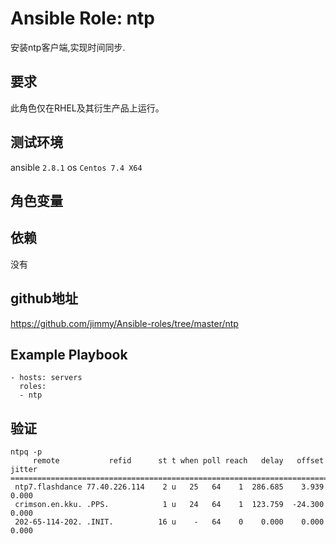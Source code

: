 # Ansible Role: ntp

安装ntp客户端,实现时间同步.

## 要求

此角色仅在RHEL及其衍生产品上运行。

## 测试环境

ansible `2.8.1`
os `Centos 7.4 X64`

## 角色变量


## 依赖

没有

## github地址
https://github.com/jimmy/Ansible-roles/tree/master/ntp

## Example Playbook

    - hosts: servers
      roles:
      - ntp

	  
## 验证
```
ntpq -p
     remote           refid      st t when poll reach   delay   offset  jitter
==============================================================================
 ntp7.flashdance 77.40.226.114    2 u   25   64    1  286.685    3.939   0.000
 crimson.en.kku. .PPS.            1 u   24   64    1  123.759  -24.300   0.000
 202-65-114-202. .INIT.          16 u    -   64    0    0.000    0.000   0.000
```
